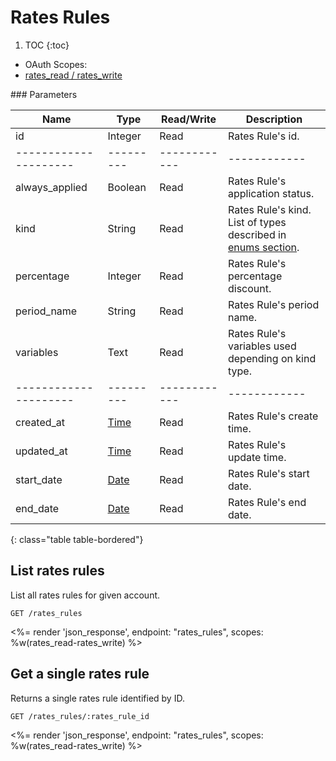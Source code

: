 # Rates Rules

1. TOC
{:toc}

<ul class="nav nav-pills pull-right" role="tablist">
  <li class="disabled"><a>OAuth Scopes:</a></li>
  <li class="active">
    <a href="#rates_read-rates_write" role="tab" data-toggle="pill">
      rates_read / rates_write
    </a>
  </li>
</ul>

<div class="tab-content" markdown="1">
  <div class="tab-pane active" id="rates_read-rates_write" markdown="1">
### Parameters

Name                 | Type    | Read/Write | Description
---------------------|---------|------------|------------
id                   | Integer | Read       | Rates Rule's id.
---------------------|---------|------------|------------
always_applied       | Boolean | Read       | Rates Rule's application status.
kind                 | String  | Read       | Rates Rule's kind. List of types described in [enums section](/reference/enums#rates-rules-types).
percentage           | Integer | Read       | Rates Rule's percentage discount.
period_name          | String  | Read       | Rates Rule's period name.
variables            | Text    | Read       | Rates Rule's variables used depending on kind type.
---------------------|---------|------------|------------
created_at           | [Time](/reference/enums#formats) | Read       | Rates Rule's create time.
updated_at           | [Time](/reference/enums#formats) | Read       | Rates Rule's update time.
start_date           | [Date](/reference/enums#formats) | Read       | Rates Rule's start date.
end_date             | [Date](/reference/enums#formats) | Read       | Rates Rule's end date.
{: class="table table-bordered"}
  </div>
</div>

## List rates rules

List all rates rules for given account.

~~~
GET /rates_rules
~~~

<%= render 'json_response', endpoint: "rates_rules", scopes: %w(rates_read-rates_write) %>

## Get a single rates rule

Returns a single rates rule identified by ID.

~~~
GET /rates_rules/:rates_rule_id
~~~

<%= render 'json_response', endpoint: "rates_rules", scopes: %w(rates_read-rates_write) %>
